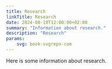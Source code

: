 ```yaml
---
title: Research
linkTitle: Research
date: 2024-08-10T12:00:00+02:00
summary: "Information about research."
description: "Research"
params:
    svg: book-svgrepo-com
---
```


Here is some information about research.
